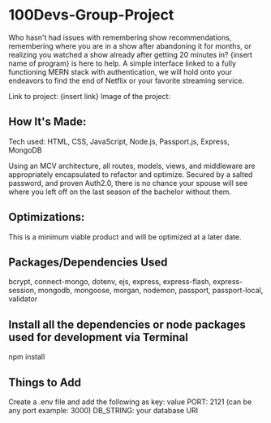 <h1>100Devs-Group-Project</h1>

Who hasn't had issues with remembering show recommendations, remembering where you are in a show after abandoning it for months, or realizing you watched a show already after getting 20 minutes in? {insert name of program} is here to help. A simple interface linked to a fully functioning MERN stack with authentication, we will hold onto your endeavors to find the end of Netflix or your favorite streaming service.

Link to project: {insert link}
Image of the project:

<h2>How It's Made:</h2>

Tech used: HTML, CSS, JavaScript, Node.js, Passport.js, Express, MongoDB

Using an MCV architecture, all routes, models, views, and middleware are appropriately encapsulated to refactor and optimize. Secured by a salted password, and proven Auth2.0, there is no chance your spouse will see where you left off on the last season of the bachelor without them.

<h2>Optimizations:</h2>

This is a minimum viable product and will be optimized at a later date.

<h2>Packages/Dependencies Used</h2>

bcrypt, connect-mongo, dotenv, ejs, express, express-flash, express-session, mongodb, mongoose, morgan, nodemon, passport, passport-local, validator

<h2>Install all the dependencies or node packages used for development via Terminal</h2>
npm install

<h2>Things to Add</h2>
Create a .env file and add the following as key: value
PORT: 2121 (can be any port example: 3000)
DB_STRING: your database URI
